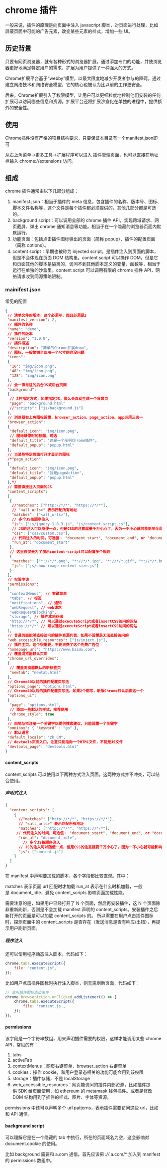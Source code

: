 # chrome 插件 

一般来说，插件的原理是向页面中注入 javascript 脚本，对页面进行处理，比如屏蔽页面中可能的广告元素，改变某些元素的样式，增加一些 UI。

## 历史背景

只要有网页浏览器，就有各种形式的浏览器扩展。通过添加专门的功能，并使浏览器更好地满足特定用户的需求，扩展为用户提供了一种强大的方式。

Chrome扩展平台基于“webby”模型，以最大限度地减少开发者参与的障碍。通过建立网络技术和网络安全模型，它的核心也被认为比以前的工作更安全。

后来，Chrome扩展引入了权限模型，让用户可以更细粒度地控制他们安装的任何扩展可以访问哪些信息和资源。扩展平台还将扩展沙盒化在单独的进程中，提供额外的安全性。

## 使用 

Chrome插件没有严格的项目结构要求，只要保证本目录有一个manifest.json即可

从右上角菜单->更多工具->扩展程序可以进入 插件管理页面，也可以直接在地址栏输入 chrome://extensions 访问。

## 组成 

chrome 插件通常由以下几部分组成：

1. manifest.json：相当于插件的 meta 信息，包含插件的名称、版本号、图标、脚本文件名称等，这个文件是每个插件都必须提供的，其他几部分都是可选的。
2. background script：可以调用全部的 chrome 插件 API，实现跨域请求、网页截屏、弹出 chrome 通知消息等功能。相当于在一个隐藏的浏览器页面内默默运行。
3. 功能页面：包括点击插件图标弹出的页面（简称 popup）、插件的配置页面（简称 options）。
4. content script：早期也被称为 injected script，是插件注入到页面的脚本，但是不会体现在页面 DOM 结构里。content script 可以操作 DOM，但是它和页面其他的脚本是隔离的，访问不到其他脚本定义的变量、函数等，相当于运行在单独的沙盒里。content script 可以调用有限的 chrome 插件 API，网络请求收到同源策略限制。

### mainifest.json

常见的配置

```json
{
 // 清单文件的版本，这个必须写，而且必须是2
 "manifest_version": 2,
 // 插件的名称
 "name": "demo",
 // 插件的版本
 "version": "1.0.0",
 // 插件描述
 "description": "简单的Chrome扩展demo",
 // 图标，一般偷懒全部用一个尺寸的也没问题
 "icons":
 {
  "16": "img/icon.png",
  "48": "img/icon.png",
  "128": "img/icon.png"
 },
 // 会一直常驻的后台JS或后台页面
 "background":
 {
  // 2种指定方式，如果指定JS，那么会自动生成一个背景页
  "page": "background.html"
  //"scripts": ["js/background.js"]
 },
 // 浏览器右上角图标设置，browser_action、page_action、app必须三选一
 "browser_action": 
 {
  "default_icon": "img/icon.png",
  // 图标悬停时的标题，可选
  "default_title": "这是一个示例Chrome插件",
  "default_popup": "popup.html"
 },
 // 当某些特定页面打开才显示的图标
 /*"page_action":
 {
  "default_icon": "img/icon.png",
  "default_title": "我是pageAction",
  "default_popup": "popup.html"
 },*/
 // 需要直接注入页面的JS
 "content_scripts": 
 [
  {
   //"matches": ["http://*/*", "https://*/*"],
   // "<all_urls>" 表示匹配所有地址
   "matches": ["<all_urls>"],
   // 多个JS按顺序注入
   "js": ["js/jquery-1.8.3.js", "js/content-script.js"],
   // JS的注入可以随便一点，但是CSS的注意就要千万小心了，因为一不小心就可能影响全局样式
   "css": ["css/custom.css"],
   // 代码注入的时间，可选值： "document_start", "document_end", or "document_idle"，最后一个表示页面空闲时，默认document_idle
   "run_at": "document_start"
  },
  // 这里仅仅是为了演示content-script可以配置多个规则
  {
   "matches": ["*://*/*.png", "*://*/*.jpg", "*://*/*.gif", "*://*/*.bmp"],
   "js": ["js/show-image-content-size.js"]
  }
 ],
 // 权限申请
 "permissions":
 [
  "contextMenus", // 右键菜单
  "tabs", // 标签
  "notifications", // 通知
  "webRequest", // web请求
  "webRequestBlocking",
  "storage", // 插件本地存储
  "http://*/*", // 可以通过executeScript或者insertCSS访问的网站
  "https://*/*" // 可以通过executeScript或者insertCSS访问的网站
 ],
 // 普通页面能够直接访问的插件资源列表，如果不设置是无法直接访问的
 "web_accessible_resources": ["js/inject.js"],
 // 插件主页，这个很重要，不要浪费了这个免费广告位
 "homepage_url": "https://www.baidu.com",
 // 覆盖浏览器默认页面
 "chrome_url_overrides":
 {
  // 覆盖浏览器默认的新标签页
  "newtab": "newtab.html"
 },
 // Chrome40以前的插件配置页写法
 "options_page": "options.html",
 // Chrome40以后的插件配置页写法，如果2个都写，新版Chrome只认后面这一个
 "options_ui":
 {
  "page": "options.html",
  // 添加一些默认的样式，推荐使用
  "chrome_style": true
 },
 // 向地址栏注册一个关键字以提供搜索建议，只能设置一个关键字
 "omnibox": { "keyword" : "go" },
 // 默认语言
 "default_locale": "zh_CN",
 // devtools页面入口，注意只能指向一个HTML文件，不能是JS文件
 "devtools_page": "devtools.html"
}

```

#### content_scripts

content_scripts 可以使用以下两种方式注入页面，这两种方式并不冲突，可以结合使用。

##### 声明式注入

```json
{
  "content_scripts": [
    {
      //"matches": ["http://*/*", "https://*/*"],
      // "<all_urls>" 表示匹配所有地址
      "matches": ["http://*/*", "https://*/*"],
     // 代码注入的时间，可选值： "document_start", "document_end", or "document_idle"，最后一个表示页面空闲时，默认document_idle
      "run_at": "document_idle",
        // 多个JS按顺序注入
      // JS的注入可以随便一点，但是CSS的注意就要千万小心了，因为一不小心就可能影响全局样式
      "js": ["content.js"]
    }
  ]
}
```

在 manifest 中声明要加载的脚本，各个字段都比较直观。其中：

matches 表示页面 url 匹配时才加载
run_at 表示在什么时机加载，一般是 document_idle，避免 content_scripts 影响页面加载性能。

需要注意的是，如果用户已经打开了 N 个页面，然后再安装插件，这 N 个页面除非重新刷新，否则是不会加载 manifest 声明的 content_scripts。安装插件之后新打开的页面是可以加载 content_scripts 的。
所以需要在用户点击插件图标时，探测页面中的 content_scripts 是否存在（发送消息是否有响应/出错），再提示用户刷新页面。

##### 程序注入

还可以使用程序动态注入脚本，代码如下：

```js
chrome.tabs.executeScript({
    file: "content.js",
});
```

比如用户点击插件图标时执行注入脚本，则无需刷新页面，代码如下：

```js
// 监听插件图标点击事件
chrome.browserAction.onClicked.addListener(() => {
    chrome.tabs.executeScript({
        file: 'content.js',
    });
});
```

#### permissions

该字段是一个字符串数组，用来声明插件需要的权限，这样才能调用某些 chrome API，常见的有：

1. tabs
2. activeTab
3. contextMenus：网页右键菜单，browser_action 右键菜单
4. cookies：操作 cookie，和用户登录态相关的功能可能会用到该权限
5. storage：插件存储，不是 localStorage
6. web_accessible_resources：网页能访问的插件内部资源，比如插件提供 SDK 给页面使用，如 ethereum 的 metamask 钱包插件。或者是修改 DOM 结构用到了插件的样式、图片、字体等资源。

permissions 中还可以声明多个 url patterns，表示插件需要访问这些 url，比如和 API 通信。

#### background script

可以理解它是在一个隐藏的 tab 中执行，所在的页面域名为空，这会影响对 document.cookie 的使用。

比如 background 需要和 a.com 通信。首先应该把 *://*.a.com/* 加入到 manifest 的 permissions 数组中。
